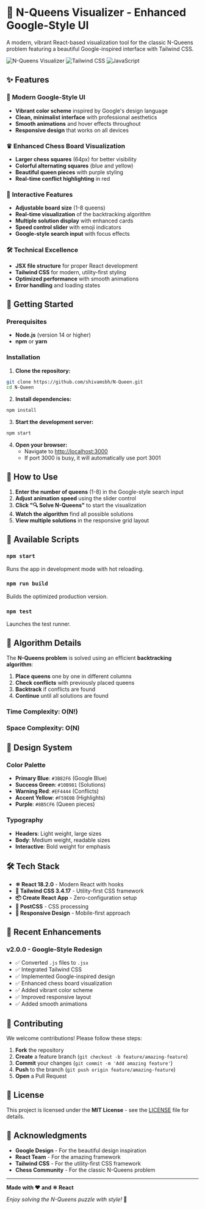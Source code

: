 # 🌟 N-Queens Visualizer - Enhanced Google-Style UI

A modern, vibrant React-based visualization tool for the classic N-Queens problem featuring a beautiful Google-inspired interface with Tailwind CSS.

![N-Queens Visualizer](https://img.shields.io/badge/React-18.2.0-blue?logo=react)
![Tailwind CSS](https://img.shields.io/badge/Tailwind-3.4.17-06B6D4?logo=tailwindcss)
![JavaScript](https://img.shields.io/badge/JavaScript-JSX-yellow?logo=javascript)

## ✨ Features

### 🎨 **Modern Google-Style UI**
- **Vibrant color scheme** inspired by Google's design language
- **Clean, minimalist interface** with professional aesthetics
- **Smooth animations** and hover effects throughout
- **Responsive design** that works on all devices

### ♛ **Enhanced Chess Board Visualization**
- **Larger chess squares** (64px) for better visibility
- **Colorful alternating squares** (blue and yellow)
- **Beautiful queen pieces** with purple styling
- **Real-time conflict highlighting** in red

### 🚀 **Interactive Features**
- **Adjustable board size** (1-8 queens)
- **Real-time visualization** of the backtracking algorithm
- **Multiple solution display** with enhanced cards
- **Speed control slider** with emoji indicators
- **Google-style search input** with focus effects

### 🛠️ **Technical Excellence**
- **JSX file structure** for proper React development
- **Tailwind CSS** for modern, utility-first styling
- **Optimized performance** with smooth animations
- **Error handling** and loading states

## 🚀 Getting Started

### Prerequisites

- **Node.js** (version 14 or higher)
- **npm** or **yarn**

### Installation

1. **Clone the repository:**
```bash
git clone https://github.com/shivamsbh/N-Queen.git
cd N-Queen
```

2. **Install dependencies:**
```bash
npm install
```

3. **Start the development server:**
```bash
npm start
```

4. **Open your browser:**
   - Navigate to [http://localhost:3000](http://localhost:3000)
   - If port 3000 is busy, it will automatically use port 3001

## 📱 How to Use

1. **Enter the number of queens** (1-8) in the Google-style search input
2. **Adjust animation speed** using the slider control
3. **Click "🔍 Solve N-Queens"** to start the visualization
4. **Watch the algorithm** find all possible solutions
5. **View multiple solutions** in the responsive grid layout

## 🎯 Available Scripts

### `npm start`
Runs the app in development mode with hot reloading.

### `npm run build`
Builds the optimized production version.

### `npm test`
Launches the test runner.

## 🧠 Algorithm Details

The **N-Queens problem** is solved using an efficient **backtracking algorithm**:

1. **Place queens** one by one in different columns
2. **Check conflicts** with previously placed queens
3. **Backtrack** if conflicts are found
4. **Continue** until all solutions are found

### Time Complexity: O(N!)
### Space Complexity: O(N)

## 🎨 Design System

### **Color Palette**
- **Primary Blue**: `#3B82F6` (Google Blue)
- **Success Green**: `#10B981` (Solutions)
- **Warning Red**: `#EF4444` (Conflicts)
- **Accent Yellow**: `#F59E0B` (Highlights)
- **Purple**: `#8B5CF6` (Queen pieces)

### **Typography**
- **Headers**: Light weight, large sizes
- **Body**: Medium weight, readable sizes
- **Interactive**: Bold weight for emphasis

## 🛠️ Tech Stack

- **⚛️ React 18.2.0** - Modern React with hooks
- **🎨 Tailwind CSS 3.4.17** - Utility-first CSS framework
- **📦 Create React App** - Zero-configuration setup
- **🔧 PostCSS** - CSS processing
- **📱 Responsive Design** - Mobile-first approach

## 🌟 Recent Enhancements

### **v2.0.0 - Google-Style Redesign**
- ✅ Converted `.js` files to `.jsx`
- ✅ Integrated Tailwind CSS
- ✅ Implemented Google-inspired design
- ✅ Enhanced chess board visualization
- ✅ Added vibrant color scheme
- ✅ Improved responsive layout
- ✅ Added smooth animations

## 🤝 Contributing

We welcome contributions! Please follow these steps:

1. **Fork** the repository
2. **Create** a feature branch (`git checkout -b feature/amazing-feature`)
3. **Commit** your changes (`git commit -m 'Add amazing feature'`)
4. **Push** to the branch (`git push origin feature/amazing-feature`)
5. **Open** a Pull Request

## 📄 License

This project is licensed under the **MIT License** - see the [LICENSE](LICENSE) file for details.

## 🙏 Acknowledgments

- **Google Design** - For the beautiful design inspiration
- **React Team** - For the amazing framework
- **Tailwind CSS** - For the utility-first CSS framework
- **Chess Community** - For the classic N-Queens problem

---

**Made with ❤️ and ⚛️ React**

*Enjoy solving the N-Queens puzzle with style!* 🎉
